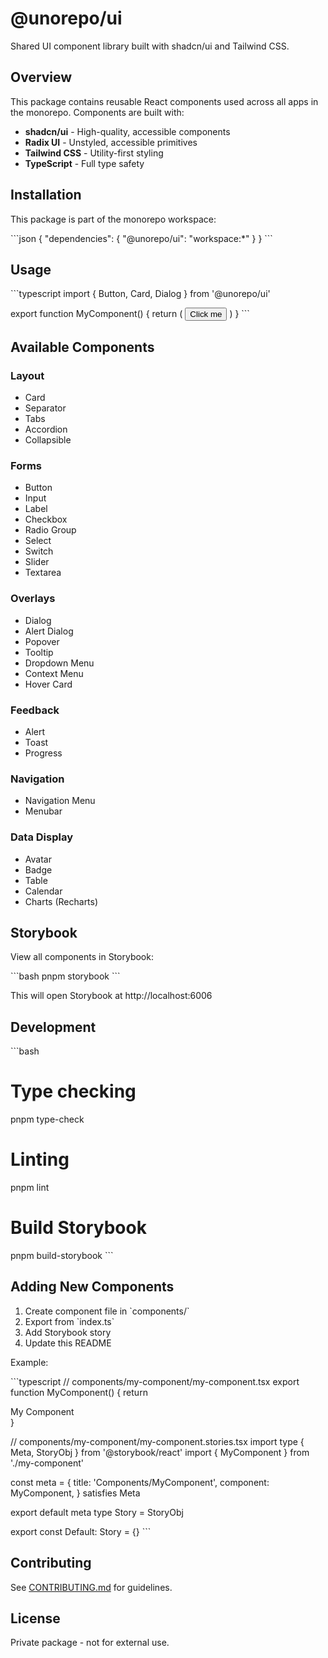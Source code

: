 # @unorepo/ui

Shared UI component library built with shadcn/ui and Tailwind CSS.

## Overview

This package contains reusable React components used across all apps in the monorepo. Components are built with:
- **shadcn/ui** - High-quality, accessible components
- **Radix UI** - Unstyled, accessible primitives
- **Tailwind CSS** - Utility-first styling
- **TypeScript** - Full type safety

## Installation

This package is part of the monorepo workspace:

\`\`\`json
{
  "dependencies": {
    "@unorepo/ui": "workspace:*"
  }
}
\`\`\`

## Usage

\`\`\`typescript
import { Button, Card, Dialog } from '@unorepo/ui'

export function MyComponent() {
  return (
    <Card>
      <Button variant="default">Click me</Button>
    </Card>
  )
}
\`\`\`

## Available Components

### Layout
- Card
- Separator
- Tabs
- Accordion
- Collapsible

### Forms
- Button
- Input
- Label
- Checkbox
- Radio Group
- Select
- Switch
- Slider
- Textarea

### Overlays
- Dialog
- Alert Dialog
- Popover
- Tooltip
- Dropdown Menu
- Context Menu
- Hover Card

### Feedback
- Alert
- Toast
- Progress

### Navigation
- Navigation Menu
- Menubar

### Data Display
- Avatar
- Badge
- Table
- Calendar
- Charts (Recharts)

## Storybook

View all components in Storybook:

\`\`\`bash
pnpm storybook
\`\`\`

This will open Storybook at http://localhost:6006

## Development

\`\`\`bash
# Type checking
pnpm type-check

# Linting
pnpm lint

# Build Storybook
pnpm build-storybook
\`\`\`

## Adding New Components

1. Create component file in \`components/\`
2. Export from \`index.ts\`
3. Add Storybook story
4. Update this README

Example:

\`\`\`typescript
// components/my-component/my-component.tsx
export function MyComponent() {
  return <div>My Component</div>
}

// components/my-component/my-component.stories.tsx
import type { Meta, StoryObj } from '@storybook/react'
import { MyComponent } from './my-component'

const meta = {
  title: 'Components/MyComponent',
  component: MyComponent,
} satisfies Meta<typeof MyComponent>

export default meta
type Story = StoryObj<typeof meta>

export const Default: Story = {}
\`\`\`

## Contributing

See [CONTRIBUTING.md](../../CONTRIBUTING.md) for guidelines.

## License

Private package - not for external use.
